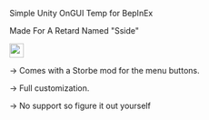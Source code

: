 
<p>Simple Unity OnGUI Temp for BepInEx</p>
<p>Made For A Retard Named "Sside"<p>
<img src="https://i.pinimg.com/474x/26/95/77/269577a403d70a63b3ce0fba30f9e5e3.jpg" style=" width:25px; height:25px;"/>

<p>-> Comes with a Storbe mod for the menu buttons.</p>
<p>-> Full customization.</p>
<p>-> No support so figure it out yourself </p>
